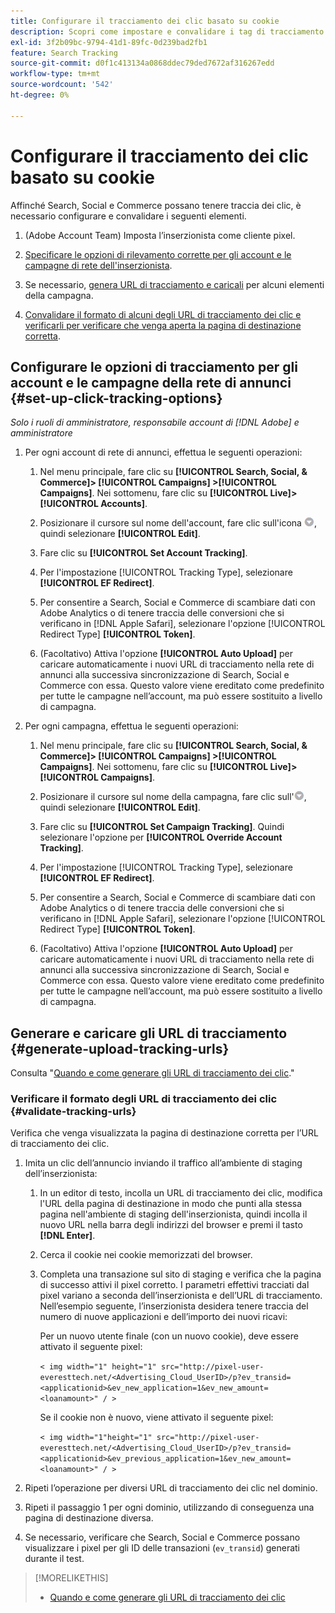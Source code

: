 ```yaml
---
title: Configurare il tracciamento dei clic basato su cookie
description: Scopri come impostare e convalidare i tag di tracciamento dei clic.
exl-id: 3f2b09bc-9794-41d1-89fc-0d239bad2fb1
feature: Search Tracking
source-git-commit: d0f1c413134a0868ddec79ded7672af316267edd
workflow-type: tm+mt
source-wordcount: '542'
ht-degree: 0%

---
```


# Configurare il tracciamento dei clic basato su cookie

Affinché Search, Social e Commerce possano tenere traccia dei clic, è necessario configurare e convalidare i seguenti elementi.

1. (Adobe Account Team) Imposta l’inserzionista come cliente pixel.

1. [Specificare le opzioni di rilevamento corrette per gli account e le campagne di rete dell&#39;inserzionista](#set-up-click-tracking-options).

1. Se necessario, [genera URL di tracciamento e caricali](#generate-upload-tracking-urls) per alcuni elementi della campagna.

1. [Convalidare il formato di alcuni degli URL di tracciamento dei clic e verificarli per verificare che venga aperta la pagina di destinazione corretta](#validate-tracking-urls).

## Configurare le opzioni di tracciamento per gli account e le campagne della rete di annunci {#set-up-click-tracking-options}

*Solo i ruoli di amministratore, responsabile account di [!DNL Adobe] e amministratore*

1. Per ogni account di rete di annunci, effettua le seguenti operazioni:

   1. Nel menu principale, fare clic su **[!UICONTROL Search, Social, & Commerce]> [!UICONTROL Campaigns] >[!UICONTROL Campaigns]**. Nei sottomenu, fare clic su **[!UICONTROL Live]>[!UICONTROL Accounts]**.

   1. Posizionare il cursore sul nome dell&#39;account, fare clic sull&#39;icona ![Menu](/help/search-social-commerce/assets/arrow-dropdown-menu.png "Icona Menu"), quindi selezionare **[!UICONTROL Edit]**.

   1. Fare clic su **[!UICONTROL Set Account Tracking]**.

   1. Per l&#39;impostazione [!UICONTROL Tracking Type], selezionare **[!UICONTROL EF Redirect]**.

   1. Per consentire a Search, Social e Commerce di scambiare dati con Adobe Analytics o di tenere traccia delle conversioni che si verificano in [!DNL Apple Safari], selezionare l&#39;opzione [!UICONTROL Redirect Type] **[!UICONTROL Token]**.

   1. (Facoltativo) Attiva l&#39;opzione **[!UICONTROL Auto Upload]** per caricare automaticamente i nuovi URL di tracciamento nella rete di annunci alla successiva sincronizzazione di Search, Social e Commerce con essa. Questo valore viene ereditato come predefinito per tutte le campagne nell’account, ma può essere sostituito a livello di campagna.

1. Per ogni campagna, effettua le seguenti operazioni:

   1. Nel menu principale, fare clic su **[!UICONTROL Search, Social, & Commerce]> [!UICONTROL Campaigns] >[!UICONTROL Campaigns]**. Nei sottomenu, fare clic su **[!UICONTROL Live]>[!UICONTROL Campaigns]**.

   1. Posizionare il cursore sul nome della campagna, fare clic sull&#39;![icona Menu](/help/search-social-commerce/assets/arrow-dropdown-menu.png "icona Menu"), quindi selezionare **[!UICONTROL Edit]**.

   1. Fare clic su **[!UICONTROL Set Campaign Tracking]**. Quindi selezionare l&#39;opzione per **[!UICONTROL Override Account Tracking]**.

   1. Per l&#39;impostazione [!UICONTROL Tracking Type], selezionare **[!UICONTROL EF Redirect]**.

   1. Per consentire a Search, Social e Commerce di scambiare dati con Adobe Analytics o di tenere traccia delle conversioni che si verificano in [!DNL Apple Safari], selezionare l&#39;opzione [!UICONTROL Redirect Type] **[!UICONTROL Token]**.

   1. (Facoltativo) Attiva l&#39;opzione **[!UICONTROL Auto Upload]** per caricare automaticamente i nuovi URL di tracciamento nella rete di annunci alla successiva sincronizzazione di Search, Social e Commerce con essa. Questo valore viene ereditato come predefinito per tutte le campagne nell’account, ma può essere sostituito a livello di campagna.

## Generare e caricare gli URL di tracciamento {#generate-upload-tracking-urls}

Consulta &quot;[Quando e come generare gli URL di tracciamento dei clic](/help/search-social-commerce/tracking/click-tracking-ways-to-generate.md).&quot;

### Verificare il formato degli URL di tracciamento dei clic {#validate-tracking-urls}

Verifica che venga visualizzata la pagina di destinazione corretta per l’URL di tracciamento dei clic.

1. Imita un clic dell’annuncio inviando il traffico all’ambiente di staging dell’inserzionista:

   1. In un editor di testo, incolla un URL di tracciamento dei clic, modifica l&#39;URL della pagina di destinazione in modo che punti alla stessa pagina nell&#39;ambiente di staging dell&#39;inserzionista, quindi incolla il nuovo URL nella barra degli indirizzi del browser e premi il tasto **[!DNL Enter]**.

   1. Cerca il cookie nei cookie memorizzati del browser.

   1. Completa una transazione sul sito di staging e verifica che la pagina di successo attivi il pixel corretto. I parametri effettivi tracciati dal pixel variano a seconda dell’inserzionista e dell’URL di tracciamento. Nell’esempio seguente, l’inserzionista desidera tenere traccia del numero di nuove applicazioni e dell’importo dei nuovi ricavi:

      Per un nuovo utente finale (con un nuovo cookie), deve essere attivato il seguente pixel:

      `< img width="1" height="1" src="http://pixel-user-everesttech.net/<Advertising_Cloud_UserID>/p?ev_transid=<applicationid>&ev_new_application=1&ev_new_amount=<loanamount>" / >`

      Se il cookie non è nuovo, viene attivato il seguente pixel:

      `< img width="1"height="1" src="http://pixel-user-everesttech.net/<Advertising_Cloud_UserID>/p?ev_transid=<applicationid>&ev_previous_application=1&ev_new_amount=<loanamount>" / >`


1. Ripeti l’operazione per diversi URL di tracciamento dei clic nel dominio.

1. Ripeti il passaggio 1 per ogni dominio, utilizzando di conseguenza una pagina di destinazione diversa.

1. Se necessario, verificare che Search, Social e Commerce possano visualizzare i pixel per gli ID delle transazioni (`ev_transid`) generati durante il test.

>[!MORELIKETHIS]
>
>* [Quando e come generare gli URL di tracciamento dei clic](/help/search-social-commerce/tracking/click-tracking-ways-to-generate.md)
